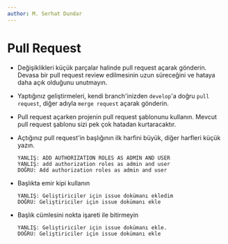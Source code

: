 ```yaml
---
author: M. Serhat Dundar
---
```


# Pull Request

- Değişiklikleri küçük parçalar halinde pull request açarak gönderin. Devasa bir pull request review edilmesinin uzun süreceğini ve hataya daha açık olduğunu unutmayın.

- Yaptığınız geliştirmeleri, kendi branch'inizden `develop`'a doğru `pull request`, diğer adıyla `merge request` açarak gönderin.

- Pull request açarken projenin pull request şablonunu kullanın. Mevcut pull request şablonu sizi pek çok hatadan kurtaracaktır.

- Açtığınız pull request'in başlığının ilk harfini büyük, diğer harfleri küçük yazın.

  ```
  YANLIŞ: ADD AUTHORIZATION ROLES AS ADMIN AND USER
  YANLIŞ: add authorization roles as admin and user
  DOĞRU: Add authorization roles as admin and user
  ```

- Başlıkta emir kipi kullanın

  ```
  YANLIŞ: Geliştiriciler için issue dokümanı ekledim
  DOĞRU: Geliştiriciler için issue dokümanı ekle
  ```

- Başlık cümlesini nokta işareti ile bitirmeyin

  ```
  YANLIŞ: Geliştiriciler için issue dokümanı ekle.
  DOĞRU: Geliştiriciler için issue dokümanı ekle
  ```
